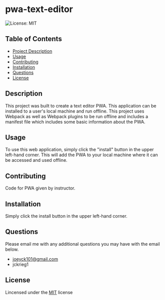 # pwa-text-editor

  ![License: MIT](https://img.shields.io/badge/License-MIT-yellow.svg)

  ## Table of Contents
  - [Project Description](#Description)
  - [Usage](#Usage)
  - [Contributing](#Contributing)
  - [Installation](#Installation)
  - [Questions](#Questions)
  - [License](#License)

  ## Description
  This project was built to create a text editor PWA. This application can be installed to a user's local machine and run offline. This project uses Webpack as well as Webpack plugins to be run offline and includes a manifest file which includes some basic information about the PWA. 

  ## Usage
  To use this web application, simply click the "install" button in the upper left-hand corner. This will add the PWA to your local machine where it can be accessed and used offline. 

  ## Contributing
  Code for PWA given by instructor. 

  ## Installation
  Simply click the install button in the upper left-hand corner. 

  ## Questions
  Please email me with any additional questions you may have with the email below. 
  - joeyck101@gmail.com
  - jckrieg1

  ## License
  Lincensed under the [MIT](https://opensource.org/licenses/MIT) license
  
